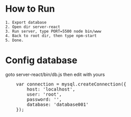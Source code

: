 # How to Run    
    1. Export database
    2. Open dir server-react
    3. Run server, type PORT=5500 node bin/www
    4. Back to root dir, then type npm-start
    5. Done. 

# Config database
goto server-react/bin/db.js then edit with yours
<pre>
    var connection = mysql.createConnection({
        host: 'localhost',
        user: 'root',
        password: '',
        database: 'database001'
    });
</pre>